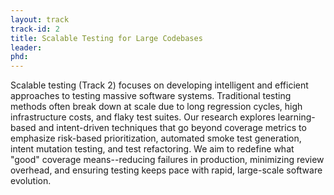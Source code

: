```yaml
---
layout: track
track-id: 2
title: Scalable Testing for Large Codebases
leader:
phd: 
---
```


Scalable testing (Track 2) focuses on developing intelligent and efficient approaches to testing massive software systems. Traditional testing methods often break down at scale due to long regression cycles, high infrastructure costs, and flaky test suites. Our research explores learning-based and intent-driven techniques that go beyond coverage metrics to emphasize risk-based prioritization, automated smoke test generation, intent mutation testing, and test refactoring. We aim to redefine what "good" coverage means--reducing failures in production, minimizing review overhead, and ensuring testing keeps pace with rapid, large-scale software evolution.
